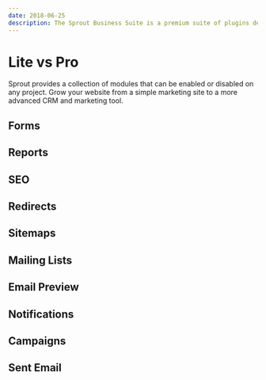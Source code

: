 ```yaml
---
date: 2018-06-25
description: The Sprout Business Suite is a premium suite of plugins designed for businesses who want to use Craft CMS as the core of their content management and digital marketing workflows.
---
```


# Lite vs Pro

Sprout provides a collection of modules that can be enabled or disabled on any project. Grow your website from a simple marketing site to a more advanced CRM and marketing tool.

## Forms

<EditionComparison feature-list="./editions/forms.json" />

## Reports

<EditionComparison feature-list="./editions/reports.json" />

## SEO

<EditionComparison feature-list="./editions/seo.json" />

## Redirects

<EditionComparison feature-list="./editions/redirects.json" />

## Sitemaps

<EditionComparison feature-list="./editions/sitemaps.json" />

## Mailing Lists

<EditionComparison feature-list="./editions/mailing-lists.json" />

## Email Preview

<EditionComparison feature-list="./editions/email-preview.json" />

## Notifications

<EditionComparison feature-list="./editions/notifications.json" />

## Campaigns

<EditionComparison feature-list="./editions/campaigns.json" />

## Sent Email

<EditionComparison feature-list="./editions/sent-email.json" />

